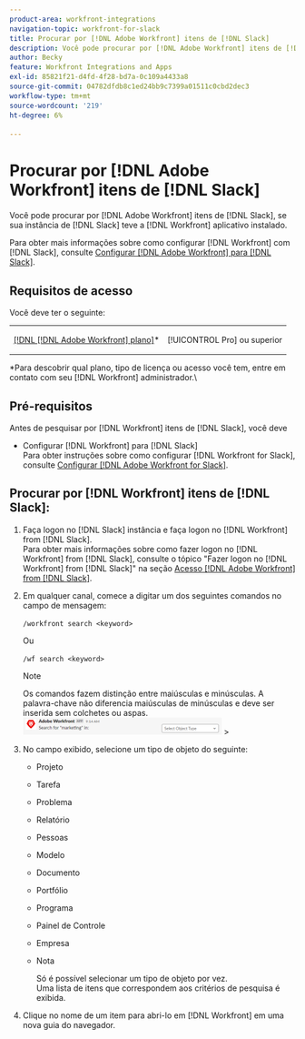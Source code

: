 ```yaml
---
product-area: workfront-integrations
navigation-topic: workfront-for-slack
title: Procurar por [!DNL Adobe Workfront] itens de [!DNL Slack]
description: Você pode procurar por [!DNL Adobe Workfront] itens de [!DNL Slack], if your instance of Slack has had the [!DNL Workfront] aplicativo instalado.
author: Becky
feature: Workfront Integrations and Apps
exl-id: 85821f21-d4fd-4f28-bd7a-0c109a4433a8
source-git-commit: 04782dfdb8c1ed24bb9c7399a01511c0cbd2dec3
workflow-type: tm+mt
source-wordcount: '219'
ht-degree: 6%

---
```


# Procurar por [!DNL Adobe Workfront] itens de [!DNL Slack]

Você pode procurar por [!DNL Adobe Workfront] itens de [!DNL Slack], se sua instância de [!DNL Slack] teve a [!DNL Workfront] aplicativo instalado.

Para obter mais informações sobre como configurar [!DNL Workfront] com [!DNL Slack], consulte [Configurar [!DNL Adobe Workfront] para [!DNL Slack]](../../workfront-integrations-and-apps/using-workfront-with-slack/configure-workfront-for-slack.md).

## Requisitos de acesso

Você deve ter o seguinte:

<table style="table-layout:auto"> 
 <col> 
 </col> 
 <col> 
 </col> 
 <tbody> 
  <tr> 
   <td role="rowheader"><a href="https://www.workfront.com/plans" target="_blank">[!DNL [!DNL Adobe Workfront] plano]</a>*</td> 
   <td> <p>[!UICONTROL Pro] ou superior</p> </td> 
  </tr> 
 </tbody> 
</table>

&#42;Para descobrir qual plano, tipo de licença ou acesso você tem, entre em contato com seu [!DNL Workfront] administrador.\

## Pré-requisitos

Antes de pesquisar por [!DNL Workfront] itens de [!DNL Slack], você deve

* Configurar [!DNL Workfront] para [!DNL Slack]\
   Para obter instruções sobre como configurar [!DNL Workfront for Slack], consulte [Configurar [!DNL Adobe Workfront for Slack]](../../workfront-integrations-and-apps/using-workfront-with-slack/configure-workfront-for-slack.md).

## Procurar por [!DNL Workfront] itens de [!DNL Slack]:

1. Faça logon no [!DNL Slack] instância e faça logon no [!DNL Workfront] from [!DNL Slack].\
   Para obter mais informações sobre como fazer logon no [!DNL Workfront] from [!DNL Slack], consulte o tópico &quot;Fazer logon no [!DNL Workfront] from [!DNL Slack]&quot; na seção [Acesso [!DNL Adobe Workfront] from [!DNL Slack]](../../workfront-integrations-and-apps/using-workfront-with-slack/access-workfront-from-slack.md).

1. Em qualquer canal, comece a digitar um dos seguintes comandos no campo de mensagem:

   `/workfront search <keyword>`

   Ou

   `/wf search <keyword>`

   >[!NOTE]
   >
   >Os comandos fazem distinção entre maiúsculas e minúsculas. A palavra-chave não diferencia maiúsculas de minúsculas e deve ser inserida sem colchetes ou aspas.\
   >![slack_search_result_select_object_box.png](assets/slack-search-result-select-object-box-350x30.png)   >

1. No campo exibido, selecione um tipo de objeto do seguinte:

   * Projeto
   * Tarefa
   * Problema
   * Relatório
   * Pessoas
   * Modelo
   * Documento
   * Portfólio
   * Programa
   * Painel de Controle
   * Empresa
   * Nota

      Só é possível selecionar um tipo de objeto por vez.\
      Uma lista de itens que correspondem aos critérios de pesquisa é exibida.

1. Clique no nome de um item para abri-lo em [!DNL Workfront] em uma nova guia do navegador.
